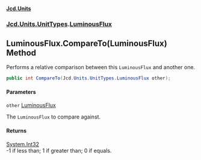#### [Jcd.Units](index.md 'index')
### [Jcd.Units.UnitTypes](Jcd.Units.UnitTypes.md 'Jcd.Units.UnitTypes').[LuminousFlux](Jcd.Units.UnitTypes.LuminousFlux.md 'Jcd.Units.UnitTypes.LuminousFlux')

## LuminousFlux.CompareTo(LuminousFlux) Method

Performs a relative comparison between this `LuminousFlux` and another one.

```csharp
public int CompareTo(Jcd.Units.UnitTypes.LuminousFlux other);
```
#### Parameters

<a name='Jcd.Units.UnitTypes.LuminousFlux.CompareTo(Jcd.Units.UnitTypes.LuminousFlux).other'></a>

`other` [LuminousFlux](Jcd.Units.UnitTypes.LuminousFlux.md 'Jcd.Units.UnitTypes.LuminousFlux')

The `LuminousFlux` to compare against.

#### Returns
[System.Int32](https://docs.microsoft.com/en-us/dotnet/api/System.Int32 'System.Int32')  
-1 if less than; 1 if greater than; 0 if equals.